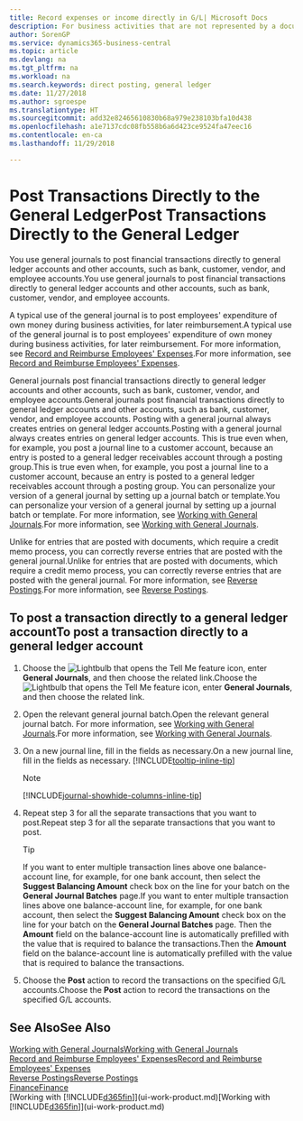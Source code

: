 ```yaml
---
title: Record expenses or income directly in G/L| Microsoft Docs
description: For business activities that are not represented by a document in, such as smaller expenses or cash receipts, you can create the related transactions by posting journal lines in the General Journal page.
author: SorenGP
ms.service: dynamics365-business-central
ms.topic: article
ms.devlang: na
ms.tgt_pltfrm: na
ms.workload: na
ms.search.keywords: direct posting, general ledger
ms.date: 11/27/2018
ms.author: sgroespe
ms.translationtype: HT
ms.sourcegitcommit: add32e82465610830b68a979e238103bfa10d438
ms.openlocfilehash: a1e7137cdc08fb558b6a6d423ce9524fa47eec16
ms.contentlocale: en-ca
ms.lasthandoff: 11/29/2018

---
```

# <a name="post-transactions-directly-to-the-general-ledger"></a><span data-ttu-id="f0810-103">Post Transactions Directly to the General Ledger</span><span class="sxs-lookup"><span data-stu-id="f0810-103">Post Transactions Directly to the General Ledger</span></span>

<span data-ttu-id="f0810-104">You use general journals to post financial transactions directly to general ledger accounts and other accounts, such as bank, customer, vendor, and employee accounts.</span><span class="sxs-lookup"><span data-stu-id="f0810-104">You use general journals to post financial transactions directly to general ledger accounts and other accounts, such as bank, customer, vendor, and employee accounts.</span></span>  

<span data-ttu-id="f0810-105">A typical use of the general journal is to post employees' expenditure of own money during business activities, for later reimbursement.</span><span class="sxs-lookup"><span data-stu-id="f0810-105">A typical use of the general journal is to post employees' expenditure of own money during business activities, for later reimbursement.</span></span> <span data-ttu-id="f0810-106">For more information, see [Record and Reimburse Employees' Expenses](finance-how-record-reimburse-employee-expenses.md).</span><span class="sxs-lookup"><span data-stu-id="f0810-106">For more information, see [Record and Reimburse Employees' Expenses](finance-how-record-reimburse-employee-expenses.md).</span></span>

<span data-ttu-id="f0810-107">General journals post financial transactions directly to general ledger accounts and other accounts, such as bank, customer, vendor, and employee accounts.</span><span class="sxs-lookup"><span data-stu-id="f0810-107">General journals post financial transactions directly to general ledger accounts and other accounts, such as bank, customer, vendor, and employee accounts.</span></span> <span data-ttu-id="f0810-108">Posting with a general journal always creates entries on general ledger accounts.</span><span class="sxs-lookup"><span data-stu-id="f0810-108">Posting with a general journal always creates entries on general ledger accounts.</span></span> <span data-ttu-id="f0810-109">This is true even when, for example, you post a journal line to a customer account, because an entry is posted to a general ledger receivables account through a posting group.</span><span class="sxs-lookup"><span data-stu-id="f0810-109">This is true even when, for example, you post a journal line to a customer account, because an entry is posted to a general ledger receivables account through a posting group.</span></span> <span data-ttu-id="f0810-110">You can personalize your version of a general journal by setting up a journal batch or template.</span><span class="sxs-lookup"><span data-stu-id="f0810-110">You can personalize your version of a general journal by setting up a journal batch or template.</span></span> <span data-ttu-id="f0810-111">For more information, see [Working with General Journals](ui-work-general-journals.md).</span><span class="sxs-lookup"><span data-stu-id="f0810-111">For more information, see [Working with General Journals](ui-work-general-journals.md).</span></span>

<span data-ttu-id="f0810-112">Unlike for entries that are posted with documents, which require a credit memo process, you can correctly reverse entries that are posted with the general journal.</span><span class="sxs-lookup"><span data-stu-id="f0810-112">Unlike for entries that are posted with documents, which require a credit memo process, you can correctly reverse entries that are posted with the general journal.</span></span> <span data-ttu-id="f0810-113">For more information, see [Reverse Postings](finance-how-reverse-journal-posting.md).</span><span class="sxs-lookup"><span data-stu-id="f0810-113">For more information, see [Reverse Postings](finance-how-reverse-journal-posting.md).</span></span>

## <a name="to-post-a-transaction-directly-to-a-general-ledger-account"></a><span data-ttu-id="f0810-114">To post a transaction directly to a general ledger account</span><span class="sxs-lookup"><span data-stu-id="f0810-114">To post a transaction directly to a general ledger account</span></span>

1. <span data-ttu-id="f0810-115">Choose the ![Lightbulb that opens the Tell Me feature](media/ui-search/search_small.png "Tell me what you want to do") icon, enter **General Journals**, and then choose the related link.</span><span class="sxs-lookup"><span data-stu-id="f0810-115">Choose the ![Lightbulb that opens the Tell Me feature](media/ui-search/search_small.png "Tell me what you want to do") icon, enter **General Journals**, and then choose the related link.</span></span>
2. <span data-ttu-id="f0810-116">Open the relevant general journal batch.</span><span class="sxs-lookup"><span data-stu-id="f0810-116">Open the relevant general journal batch.</span></span> <span data-ttu-id="f0810-117">For more information, see [Working with General Journals](ui-work-general-journals.md).</span><span class="sxs-lookup"><span data-stu-id="f0810-117">For more information, see [Working with General Journals](ui-work-general-journals.md).</span></span>
3. <span data-ttu-id="f0810-118">On a new journal line, fill in the fields as necessary.</span><span class="sxs-lookup"><span data-stu-id="f0810-118">On a new journal line, fill in the fields as necessary.</span></span> [!INCLUDE[tooltip-inline-tip](includes/tooltip-inline-tip_md.md)]    

    > [!NOTE]
    > [!INCLUDE[journal-showhide-columns-inline-tip](includes/journal-showhide-columns-inline-tip.md)]
4. <span data-ttu-id="f0810-119">Repeat step 3 for all the separate transactions that you want to post.</span><span class="sxs-lookup"><span data-stu-id="f0810-119">Repeat step 3 for all the separate transactions that you want to post.</span></span>

    > [!TIP]  
    > <span data-ttu-id="f0810-120">If you want to enter multiple transaction lines above one balance-account line, for example, for one bank account, then select the **Suggest Balancing Amount** check box on the line for your batch on the **General Journal Batches** page.</span><span class="sxs-lookup"><span data-stu-id="f0810-120">If you want to enter multiple transaction lines above one balance-account line, for example, for one bank account, then select the **Suggest Balancing Amount** check box on the line for your batch on the **General Journal Batches** page.</span></span> <span data-ttu-id="f0810-121">Then the **Amount** field on the balance-account line is automatically prefilled with the value that is required to balance the transactions.</span><span class="sxs-lookup"><span data-stu-id="f0810-121">Then the **Amount** field on the balance-account line is automatically prefilled with the value that is required to balance the transactions.</span></span>
5. <span data-ttu-id="f0810-122">Choose the **Post** action to record the transactions on the specified G/L accounts.</span><span class="sxs-lookup"><span data-stu-id="f0810-122">Choose the **Post** action to record the transactions on the specified G/L accounts.</span></span>

## <a name="see-also"></a><span data-ttu-id="f0810-123">See Also</span><span class="sxs-lookup"><span data-stu-id="f0810-123">See Also</span></span>

[<span data-ttu-id="f0810-124">Working with General Journals</span><span class="sxs-lookup"><span data-stu-id="f0810-124">Working with General Journals</span></span>](ui-work-general-journals.md)  
[<span data-ttu-id="f0810-125">Record and Reimburse Employees' Expenses</span><span class="sxs-lookup"><span data-stu-id="f0810-125">Record and Reimburse Employees' Expenses</span></span>](finance-how-record-reimburse-employee-expenses.md)  
[<span data-ttu-id="f0810-126">Reverse Postings</span><span class="sxs-lookup"><span data-stu-id="f0810-126">Reverse Postings</span></span>](finance-how-reverse-journal-posting.md)  
[<span data-ttu-id="f0810-127">Finance</span><span class="sxs-lookup"><span data-stu-id="f0810-127">Finance</span></span>](finance.md)  
<span data-ttu-id="f0810-128">[Working with [!INCLUDE[d365fin](includes/d365fin_md.md)]](ui-work-product.md)</span><span class="sxs-lookup"><span data-stu-id="f0810-128">[Working with [!INCLUDE[d365fin](includes/d365fin_md.md)]](ui-work-product.md)</span></span>  

